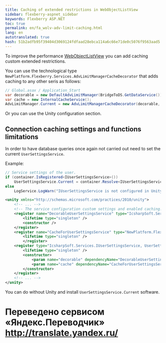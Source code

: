 ```yaml
--- 
title: Caching of extended restrictions in WebObjectListView 
sidebar: flexberry-aspnet_sidebar 
keywords: Flexberry ASP.NET 
toc: true 
permalink: en/fa_wolv-adv-limit-caching.html 
lang: en 
autotranslated: true 
hash: 51b2adfb95f39404d3069124fdfaad28ebca114a6c66e71de0c5076f9563aad5 
--- 
```


To improve the performance [WebObjectListView](fa_web-object-list-view.html) you can add caching custom extended restrictions. 

You can use the technological type `NewPlatform.Flexberry.Services.AdvLimitManagerCacheDecorator` that adds caching to any other seris as follows: 

```csharp
// Global.asax / Application_Start 
var decorable = new DefaultAdvLimitManager(BridgeToDS.GetDataService());
var cache = new InternalCacheService();
AdvLimitManager.Current = new AdvLimitManagerCacheDecorator(decorable, cache);
``` 

Or you can use the Unity configuration section. 

## Connection caching settings and functions limitations 

In order to have database queries once again not carried out need to set the current `UserSettingsService`. 

Example: 

```csharp
// Service settings of the user. 
if (container.IsRegistered<IUserSettingsService>())
    UserSettingsService.Current = container.Resolve<IUserSettingsService>();
else
    LogService.LogWarn("IUserSettingsService is not configured in Unity. Will use the default implementation.");
``` 

```xml
<unity xmlns="http://schemas.microsoft.com/practices/2010/unity">
    <!-- ... -->
    <!-- The service configuration custom settings and enabled caching. -->
    <register name="DecorableUserSettingsService" type="IcsharpSoft.Services.IUserSettingsService, UserSettingsService" mapTo="IcsharpSoft.Services.UserSettingsService, UserSettingsService">
        <lifetime type="singleton" />
        <constructor />
    </register>
    <register name="CacheForUserSettingsService" type="NewPlatform.Flexberry.Services.ICacheService, IcsharpSoft.STORMNET.Web.Tools" mapTo="NewPlatform.Flexberry.Services.InternalCacheService, IcsharpSoft.STORMNET.Web.Tools">
        <lifetime type="singleton" />
        </register>
    <register type="IcsharpSoft.Services.IUserSettingsService, UserSettingsService" mapTo="NewPlatform.Flexberry.Services.UserSettingsServiceCacheDecorator, IcsharpSoft.STORMNET.Web.Tools">
        <lifetime type="singleton" />
        <constructor>
            <param name="decorable" dependencyName="DecorableUserSettingsService" />
            <param name="cache" dependencyName="CacheForUserSettingsService" />
        </constructor>
    </register>
    <!-- ... -->
</unity>
``` 

You can do without Unity and install `UserSettingsService.Current` software. 



 # Переведено сервисом «Яндекс.Переводчик» http://translate.yandex.ru/